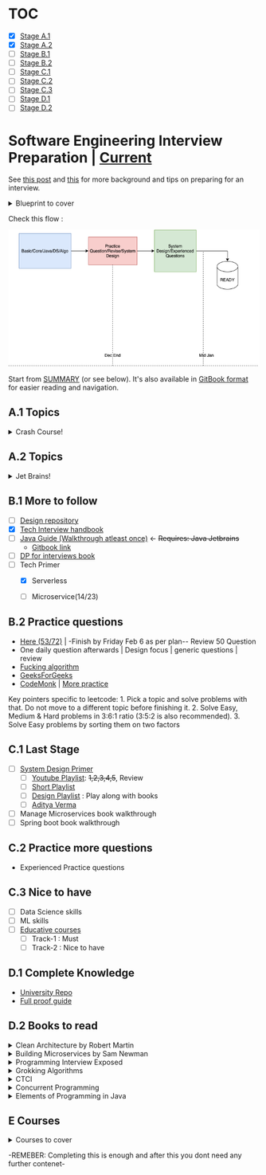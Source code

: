# TOC

- [x] [Stage A.1](#a1-topics)
- [x] [Stage A.2](#a2-topics)
- [ ] [Stage B.1](#b1-more-to-follow)
- [ ] [Stage B.2](#b2-practice-questions)
- [ ] [Stage C.1](#c1-last-stage)
- [ ] [Stage C.2](#c2-practice-more-questions)
- [ ] [Stage C.3](#c3-nice-to-have)
- [ ] [Stage D.1](#d1-complete-knowledge)
- [ ] [Stage D.2](#d2-books-to-read)

# Software Engineering Interview Preparation | [Current](https://github.com/prshntsuyl/preparation#b1-more-to-follow)

See [this post](https://orrsella.com/2016/05/14/preparing-for-a-facebook-google-software-engineer-interview/) and [this](https://orrsella.com/2016/05/28/preparing-for-a-system-architecture-interview/) for more background and tips on preparing for an interview.

<details>
  <summary>Blueprint to cover</summary>

          “Recall is the key”


- DSA/Algos
    - Discrete mathematics
    - Algorithms
    - Basics
- Design
    - Primer
    - Grokking
- Practics Questions
    - Complete 200 questions
    - Do experienced questions

**Sub-TOC**


- Algorithms Coursera
    - [Part I](https://github.com/jiadaizhao/Algorithms-Part-I)
    - [Part II](https://github.com/jiadaizhao/Algorithms-Part-II)
- Discrete Mathematics [Coursera](https://github.com/ChanchalKumarMaji/Introduction-to-Discrete-Mathematics-for-Computer-Science-Specialization)
- Educative courses | Courses
    - Scalability
        - Web application
        - Microservice/Mircroservices Architecture
        - Grokking system design
- Book List
    - Design book
        - Kafka
        - …
    - Guides
        - Elements
        - …
- Programming and DSA
    - [GFG](https://www.geeksforgeeks.org/)
        - [DSA](https://www.geeksforgeeks.org/data-structures/?ref=shm) / Algorithms(https://www.geeksforgeeks.org/fundamentals-of-algorithms/?ref=shm)
        - Must do questions / Topic wise / Product Based
        - Java
    - [Interview Bit](https://www.interviewbit.com/courses/programming/) file
    - Fucking Algorithm
    - HackerEarth [CodeMonk](https://www.hackerearth.com/practice/codemonk/)
    
————————————————————————————————————


</details>

Check this flow :

![flow](extras/flow.png)

Start from [SUMMARY](https://github.com/orrsella/soft-eng-interview-prep/blob/master/SUMMARY.md) (or see below). It's also available in [GitBook format](https://orrsella.gitbooks.io/soft-eng-interview-prep/content/) for easier reading and navigation.

## A.1 Topics
<details>
  <summary>Crash Course!</summary>

- [x] [Complexity](topics/complexity.md)
- [x] [Data Structures](topics/data-structures.md)
- [ ] [~~Data Structures Examples~~](topics/data-structures-examples.md)
- [ ] [~~Algorithms~~](topics/algorithms.md)
- [ ] [~~Algorithms Examples~~](topics/algorithms-examples.md)
- [x] [Bit Operators](topics/bit-operators.md)
- [x] [Numbers](topics/numbers.md)
- [x] [Operating Systems](topics/operating-systems.md)
- [x] [System Architecture](topics/system-architecture.md)
  - [ ] `Review Concepts`
- [x] [System Architecture Examples](topics/system-architecture-examples.md)
- [x] [Networking](topics/networking.md)
- [x] [Strings](topics/strings.md)
- [x] [Java](topics/java.md)
- [x] [Java Examples](topics/java-examples.md)
- [x] [OOP](topics/oop.md)
- [x] [P,NP](topics/p-np.md)

</details>

## A.2 Topics
<details>
  <summary>Jet Brains!</summary>

[Hyperskills jetbrains](https://hyperskill.org/curriculum)
  - [x] `java: 20/22`
    - [ ] design patterns
    - [x] functional programming
  - [ ] algorithms
    - [ ] graphs
  - [x] essentials
  - [x] devtools
  - [x] databases
  - [ ] maths

</details>


## B.1 More to follow
- [ ] [Design repository](https://github.com/prshntsuyl/system-design-interview)
- [x] [Tech Interview handbook](https://yangshun.github.io/tech-interview-handbook/introduction/)
- [ ] [Java Guide (Walkthrough atleast once)](https://github.com/prshntsuyl/JavaGuide) <- ~~Requires: Java Jetbrains~~
  - [Gitbook link](https://snailclimb.gitee.io/javaguide/#/)
- [ ] [DP for interviews book](https://www.dropbox.com/s/oapcdpzprr6ny44/DP-for-Interviews.pdf?dl=0)
- [ ] Tech Primer
  - [x] Serverless
  - [ ] Microservice(14/23)



## B.2 Practice questions
- [Here (53/72)](extras/readme.md) | -Finish by Friday Feb 6 as per plan-- Review 50 Question
- One daily question afterwards | Design focus | generic questions | review
- [Fucking algorithm](https://github.com/prshntsuyl/fucking-algorithm/tree/english)
- [GeeksForGeeks](https://practice.geeksforgeeks.org/explore/?company%5B%5D=Microsoft&page=1&company%5B%5D=Microsoft)
- [CodeMonk](https://www.hackerearth.com/practice/codemonk/) | [More practice](https://www.hackerearth.com/practice/)

Key pointers specific to leetcode:
    1. Pick a topic and solve problems with that. Do not move to a different topic before finishing it.
    2. Solve Easy, Medium & Hard problems in 3:6:1 ratio (3:5:2 is also recommended).
    3. Solve Easy problems by sorting them on two factors

## C.1 Last Stage
- [ ] [System Design Primer](https://github.com/prshntsuyl/design-primer)
  - [ ] [Youtube Playlist](https://youtu.be/UzLMhqg3_Wc?list=PLrmLmBdmIlps7GJJWW9I7N0P0rB0C3eY2&t=442): ~~1,2,3,4,5~~, Review
  - [ ] [Short Playlist](https://www.youtube.com/playlist?list=PLA8lYuzFlBqAy6dkZHj5VxUAaqr4vwrka)
  - [ ] [Design Playlist](https://www.youtube.com/watch?v=dUMWMZmMsVE&list=PLkQkbY7JNJuC99VDJcpQdww-4aT3QhdJv&index=1) : Play along with books
  - [ ] [Aditya Verma](https://www.youtube.com/c/AdityaVermaTheProgrammingLord/playlists)

- [ ] Manage Microservices book walkthrough
- [ ] Spring boot book walkthrough

## C.2 Practice more questions
- Experienced Practice questions

## C.3 Nice to have
- [ ] Data Science skills
- [ ] ML skills
- [ ] [Educative courses](./guides/educative.md)
  - [ ] Track-1 : Must
  - [ ] Track-2 : Nice to have

## D.1 Complete Knowledge
- [University Repo](https://github.com/prshntsuyl/coding-interview-university)
- [Full proof guide](./guides/readme.md)

## D.2 Books to read
<details>
  <summary>Clean Architecture by Robert Martin</summary>

  - [ ] Introduction
    - [x] Chapter 1
    - [x] Chapter 2
    - [x] Chapter 3
    - [x] Chapter 4
    - [x] Chapter 12
    - [x] Chapter 13
    - [ ] Chapter 14
    - [x] Chapter 15
    - [ ] Chapter 15
  - [ ] Details
    - [x] Chapter 30
    - [x] Chapter 31
    - [x] Chapter 32
    - [x] Chapter 33
    - [x] Chapter 34
  - [ ] Programming Paradigms
  - [ ] Design Principles
  - [ ] Component Principles
  - [ ] Architecture
  - [ ] Details

</details>

<details>
  <summary>Building Microservices by Sam Newman</summary>

- [ ] Chapter 1: Microservices
- [ ] Chapter 2: Evolution Architecture
- [ ] Chapter 3: How to model services
- [ ] Chapter 4: Integration
- [ ] Chapter 12
- [ ] Chapter 13

</details>

<details>
  <summary>Programming Interview Exposed</summary>

</details>

<details>
  <summary>Grokking Algorithms</summary>

</details>

<details>
  <summary>CTCI</summary>

</details>

<details>
  <summary>Concurrent Programming</summary>

</details>

<details>
  <summary>Elements of Programming in Java</summary>

- [ ] Chapter 1
- [ ] Chapter 2
- [ ] Chapter 3
- [ ] Chapter 4
- [ ] Part III: Domain Specific
  - [x] Chapter 24: Common Tools

</details>

## E Courses
<details>
  <summary>Courses to cover</summary>

1.1 Algorithms Coursera | Part I
    - [ ] Week 1
    - [ ] Week 2
    - [ ] Week 3
    - [ ] Week 4
    - [ ] Week 5
    - [ ] Week 6
1.2 Algorithms Coursera | Part II
    - [ ] Week 1
    - [ ] Week 2
    - [ ] Week 3
    - [ ] Week 4
    - [ ] Week 5
    - [ ] Week 6
2 Discrete Mathematics | Link
    - [ ] Mathematical Thinking in Conputer Science
    - [ ] Combinatrorics and Probability
    - [ ] Introduction to Graph Theory
    - [ ] Number theory and Cryptography
    - [ ] Delivery Problem
3 Software Design And Architecture | Link
    - [ ] OOPs
    - [ ] Design Patterns
    - [ ] Software Architectures
    - [ ] SOAs

</details>

-REMEBER: Completing this is enough and after this you dont need any further contenet-
